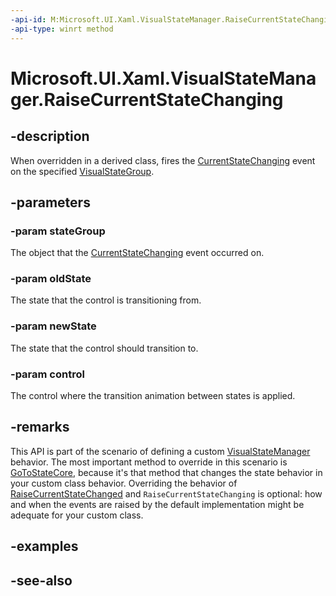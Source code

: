 ```yaml
---
-api-id: M:Microsoft.UI.Xaml.VisualStateManager.RaiseCurrentStateChanging(Microsoft.UI.Xaml.VisualStateGroup,Microsoft.UI.Xaml.VisualState,Microsoft.UI.Xaml.VisualState,Microsoft.UI.Xaml.Controls.Control)
-api-type: winrt method
---
```


<!-- Method syntax
protected void RaiseCurrentStateChanging(Microsoft.UI.Xaml.VisualStateGroup stateGroup, Microsoft.UI.Xaml.VisualState oldState, Microsoft.UI.Xaml.VisualState newState, Microsoft.UI.Xaml.Controls.Control control)
-->

# Microsoft.UI.Xaml.VisualStateManager.RaiseCurrentStateChanging

## -description

When overridden in a derived class, fires the [CurrentStateChanging](visualstategroup_currentstatechanging.md) event on the specified [VisualStateGroup](visualstategroup.md).

## -parameters

### -param stateGroup

The object that the [CurrentStateChanging](visualstategroup_currentstatechanging.md) event occurred on.

### -param oldState

The state that the control is transitioning from.

### -param newState

The state that the control should transition to.

### -param control

The control where the transition animation between states is applied.

## -remarks

This API is part of the scenario of defining a custom [VisualStateManager](visualstatemanager.md) behavior. The most important method to override in this scenario is [GoToStateCore](visualstatemanager_gotostatecore_2010136904.md), because it's that method that changes the state behavior in your custom class behavior. Overriding the behavior of [RaiseCurrentStateChanged](visualstatemanager_raisecurrentstatechanged_230937552.md) and `RaiseCurrentStateChanging` is optional: how and when the events are raised by the default implementation might be adequate for your custom class.

## -examples

## -see-also
